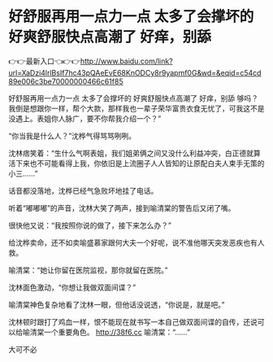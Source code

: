 # 好舒服再用一点力一点 太多了会撑坏的 好爽舒服快点高潮了 好痒，别舔

👉👉最新入口👈👉👉http://www.baidu.com/link?url=XaDzi4lrlBsIf7hc43pQAeEvE68KnODCy8r9yapmf0G&wd=&eqid=c54cd89e006c3be70000000466c61f85

好舒服再用一点力一点 太多了会撑坏的 好爽舒服快点高潮了 好痒，别舔
够吗？我倒是想跟你一样，帮个大款，那样我也一辈子荣华富贵衣食无忧了，可我这不是没遇上。表姐你人脉广，要不你帮我介绍一个？”

“你当我是什么人？”沈桦气得骂骂咧咧。

沈林痞笑着：“生什么气啊表姐，我们姐弟俩之间又没什么利益冲突，白正德就算活下来也不可能看得上我，你依旧是上流圈子人人皆知的让原配白夫人束手无策的小三……”

话音都没落地，沈桦已经气急败坏地挂了电话。

听着“嘟嘟嘟”的声音，沈林大笑了两声，接到喻清棠的警告后又闭了嘴。

很快他又说：“我按照你说的做了，接下来怎么办？”

给沈桦卖命，还不如卖喻盛慕家跟何大夫一个好呢，说不准他哪天突发恶疾也有人救。

喻清棠：“她让你留在医院监视，那你就留在医院。”

沈林面色激动，“你想让我做双面间谍？”

喻清棠神色复杂地看了沈林一眼，但他话没说透，“你说是，就是吧。”

沈林顿时跟打了鸡血一样，恨不能现在就书写一本自己做双面间谍的自传，还说可以给喻清棠一个重要角色。
http://38f6.cc
喻清棠：“……”

大可不必
